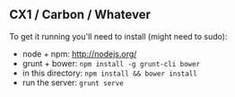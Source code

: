 ## CX1 / Carbon / Whatever

To get it running you'll need to install (might need to sudo):

- node + npm: http://nodejs.org/
- grunt + bower: `npm install -g grunt-cli bower`
- in this directory: `npm install && bower install`
- run the server: `grunt serve`
